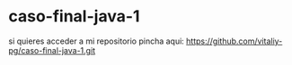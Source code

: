 # caso-final-java-1
si quieres acceder a mi repositorio pincha aqui: https://github.com/vitaliy-pg/caso-final-java-1.git
